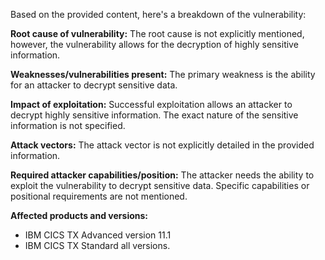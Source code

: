 Based on the provided content, here's a breakdown of the vulnerability:

**Root cause of vulnerability:**
The root cause is not explicitly mentioned, however, the vulnerability allows for the decryption of highly sensitive information.

**Weaknesses/vulnerabilities present:**
The primary weakness is the ability for an attacker to decrypt sensitive data.

**Impact of exploitation:**
Successful exploitation allows an attacker to decrypt highly sensitive information. The exact nature of the sensitive information is not specified.

**Attack vectors:**
The attack vector is not explicitly detailed in the provided information.

**Required attacker capabilities/position:**
The attacker needs the ability to exploit the vulnerability to decrypt sensitive data. Specific capabilities or positional requirements are not mentioned.

**Affected products and versions:**

*   IBM CICS TX Advanced version 11.1
*   IBM CICS TX Standard all versions.